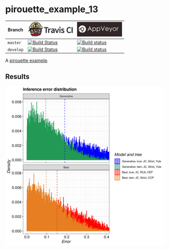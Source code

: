 # pirouette_example_13

Branch   |[![Travis CI logo](pics/TravisCI.png)](https://travis-ci.org)                                                                                                 |[![AppVeyor logo](pics/AppVeyor.png)](https://appveyor.com)                                                                                               
---------|--------------------------------------------------------------------------------------------------------------------------------------------------------------|---------------------------------------------------------------------------------------------------------------------------------------------------------------------------------------------
`master` |[![Build Status](https://travis-ci.org/richelbilderbeek/pirouette_example_13.svg?branch=master)](https://travis-ci.org/richelbilderbeek/pirouette_example_13) |[![Build status](https://ci.appveyor.com/api/projects/status/pg84ajuhx62wo49m/branch/master?svg=true)](https://ci.appveyor.com/project/richelbilderbeek/pirouette-example-13/branch/master)
`develop`|[![Build Status](https://travis-ci.org/richelbilderbeek/pirouette_example_13.svg?branch=develop)](https://travis-ci.org/richelbilderbeek/pirouette_example_13)|[![Build status](https://ci.appveyor.com/api/projects/status/pg84ajuhx62wo49m/branch/develop?svg=true)](https://ci.appveyor.com/project/richelbilderbeek/pirouette-example-13/branch/develop)

A [pirouette example](https://github.com/richelbilderbeek/pirouette_examples).

## Results

![](example_13_314/errors.png)
